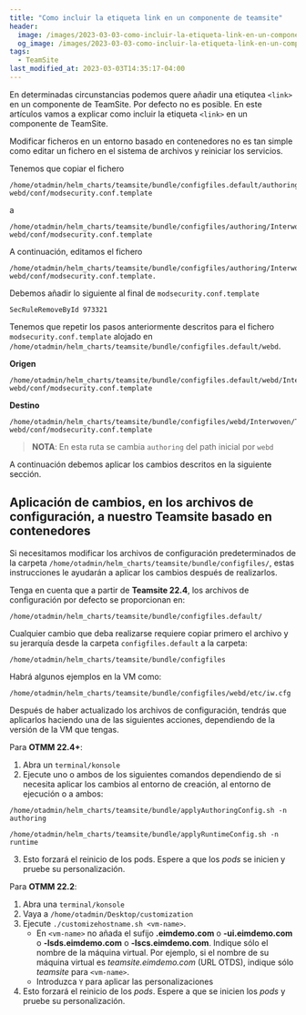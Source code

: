 ```yaml
---
title: "Como incluir la etiqueta link en un componente de teamsite"
header:
  image: /images/2023-03-03-como-incluir-la-etiqueta-link-en-un-componente-de-teamsite/como-incluir-la-etiqueta-link-en-un-componente-de-teamsite.png
  og_image: /images/2023-03-03-como-incluir-la-etiqueta-link-en-un-componente-de-teamsite/como-incluir-la-etiqueta-link-en-un-componente-de-teamsite.png
tags:
  - TeamSite
last_modified_at: 2023-03-03T14:35:17-04:00
---
```


En determinadas circunstancias podemos quere añadir una etiqutea `<link>` en un componente de TeamSite. Por defecto no es posible. 
En este artículos vamos a explicar como incluir la etiqueta `<link>` en un componente de TeamSite.

Modificar ficheros en un entorno basado en contenedores no es tan simple como editar un fichero en el sistema de archivos y reiniciar los servicios.  

Tenemos que copiar el fichero

```console
/home/otadmin/helm_charts/teamsite/bundle/configfiles.default/authoring/Interwoven/TeamSite/iw-webd/conf/modsecurity.conf.template 
```

a 

```console
/home/otadmin/helm_charts/teamsite/bundle/configfiles/authoring/Interwoven/TeamSite/iw-webd/conf/modsecurity.conf.template 
```

A continuación, editamos el fichero 

```console
/home/otadmin/helm_charts/teamsite/bundle/configfiles/authoring/Interwoven/TeamSite/iw-webd/conf/modsecurity.conf.template.   
```

Debemos añadir lo siguiente al final de `modsecurity.conf.template` 

```console
SecRuleRemoveById 973321
```

Tenemos que repetir los pasos anteriormente descritos para el fichero `modsecurity.conf.template` alojado en `/home/otadmin/helm_charts/teamsite/bundle/configfiles.default/webd`. 

**Origen**

```console
/home/otadmin/helm_charts/teamsite/bundle/configfiles.default/webd/Interwoven/TeamSite/iw-webd/conf/modsecurity.conf.template 
```

**Destino**

```console
/home/otadmin/helm_charts/teamsite/bundle/configfiles/webd/Interwoven/TeamSite/iw-webd/conf/modsecurity.conf.template 
```

> **NOTA**: En esta ruta se cambia `authoring` del path inicial por `webd`

A continuación debemos aplicar los cambios descritos en la siguiente sección.


## Aplicación de cambios, en los archivos de configuración, a nuestro Teamsite basado en contenedores

Si necesitamos modificar los archivos de configuración predeterminados de la carpeta `/home/otadmin/helm_charts/teamsite/bundle/configfiles/`, estas instrucciones le ayudarán a aplicar los cambios después de realizarlos. 

Tenga en cuenta que a partir de **Teamsite 22.4**, los archivos de configuración por defecto 
se proporcionan en:

```console
/home/otadmin/helm_charts/teamsite/bundle/configfiles.default/
```

Cualquier cambio que deba realizarse requiere copiar primero el archivo y su jerarquía 
desde la carpeta `configfiles.default` a la carpeta:

```console
/home/otadmin/helm_charts/teamsite/bundle/configfiles
```  

Habrá algunos ejemplos en la VM como:

```console
/home/otadmin/helm_charts/teamsite/bundle/configfiles/webd/etc/iw.cfg
```

Después de haber actualizado los archivos de configuración, tendrás que aplicarlos haciendo una de las siguientes acciones, dependiendo de la versión de la VM que tengas. 

Para **OTMM 22.4+**:

   1. Abra un `terminal/konsole`
   2. Ejecute uno o ambos de los siguientes comandos dependiendo de si necesita aplicar los cambios al entorno de creación, al entorno de ejecución o a ambos:

```consolse
/home/otadmin/helm_charts/teamsite/bundle/applyAuthoringConfig.sh -n authoring

/home/otadmin/helm_charts/teamsite/bundle/applyRuntimeConfig.sh -n runtime
```

   3. Esto forzará el reinicio de los pods. Espere a que los *pods* se inicien y pruebe su personalización.

Para **OTMM 22.2**:

   1. Abra una `terminal/konsole`
   2. Vaya a `/home/otadmin/Desktop/customization`
   3. Ejecute `./customizehostname.sh <vm-name>`.
      -	En `<vm-name>` no añada el sufijo **.eimdemo.com** o **-ui.eimdemo.com** 
         o **-lsds.eimdemo.com** o **-lscs.eimdemo.com**.  Indique sólo el nombre de la 
         máquina virtual. Por ejemplo, si el nombre de su máquina virtual es 
         *teamsite.eimdemo.com* (URL OTDS), indique sólo *teamsite* para `<vm-name>`.
      -	Introduzca `Y` para aplicar las personalizaciones
   4. Esto forzará el reinicio de los *pods*. Espere a que se inicien los *pods* y pruebe su personalización.